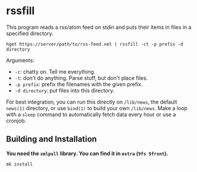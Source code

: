 rssfill
=======

This program reads a rss/atom feed on stdin and puts their items
in files in a specified directory.

	hget https://server/path/to/rss-feed.xml | rssfill -ct -p prefix -d directory

Arguments:

* `-c`: chatty on. Tell me everything.
* `-t`: don't do anything. Parse stuff, but don't place files.
* `-p prefix`: prefix the filenames with the given prefix.
* `-d directory`: put files into this directory.

For best integration, you can run this directly on `/lib/news`, the
default `news(1)` directory, or use `bind(1)` to build your own
`/lib/news`. Make a loop with a `sleep` command to automatically
fetch data every hour or use a cronjob.

Building and Installation
-------------------------

**You need the `xmlpull` library. You can find it in `extra` (`9fs 9front`).**

	mk install
